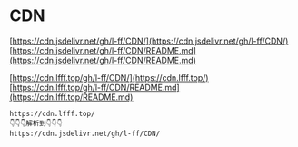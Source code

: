 # CDN

[https://cdn.jsdelivr.net/gh/l-ff/CDN/](https://cdn.jsdelivr.net/gh/l-ff/CDN/)
[https://cdn.jsdelivr.net/gh/l-ff/CDN/README.md](https://cdn.jsdelivr.net/gh/l-ff/CDN/README.md)

[https://cdn.lfff.top/gh/l-ff/CDN/](https://cdn.lfff.top/)
[https://cdn.lfff.top/gh/l-ff/CDN/README.md](https://cdn.lfff.top/README.md)

```
https://cdn.lfff.top/
👇👇👇解析到👇👇👇
https://cdn.jsdelivr.net/gh/l-ff/CDN/
```
